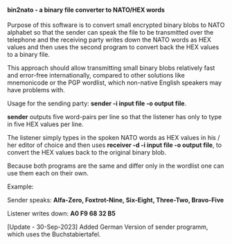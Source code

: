 #### bin2nato - a binary file converter to NATO/HEX words

Purpose of this software is to convert small encrypted binary blobs to
NATO alphabet so that the sender can speak  the file to be transmitted
over the telephone and the receiving party  writes down the NATO
words as HEX values and then uses the second program to convert back
the HEX values to a binary file.

This approach should allow transmitting small binary blobs relatively fast
and  error-free internationally, compared to other solutions like mnemonicode
or the  PGP wordlist, which non-native English speakers may have problems with.

Usage for the sending party: **sender -i input file -o output file**.

**sender** outputs five word-pairs per line so that the listener has only to type
in five HEX values per line.

The listener simply types in the spoken NATO words as HEX values in his / her 
editor of choice and then uses **receiver -d -i input file -o output file**,  to
convert the HEX values back to the original binary blob.

Because both programs are the same and differ only in the wordlist one can
use them each on their own.

Example: 

Sender speaks: **Alfa-Zero, Foxtrot-Nine, Six-Eight, Three-Two, Bravo-Five**

Listener writes down: **A0 F9 68 32 B5**

[Update - 30-Sep-2023] Added German Version of sender programm, which uses the Buchstabiertafel.


